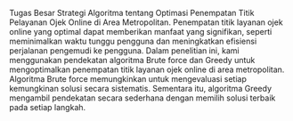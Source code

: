 Tugas Besar Strategi Algoritma tentang Optimasi Penempatan Titik Pelayanan Ojek Online di Area Metropolitan. Penempatan titik layanan ojek online yang optimal dapat memberikan manfaat yang signifikan, seperti meminimalkan waktu tunggu pengguna dan meningkatkan efisiensi perjalanan pengemudi ke pengguna. Dalam penelitian ini, kami menggunakan pendekatan algoritma Brute force dan Greedy untuk mengoptimalkan penempatan titik layanan ojek online di area metropolitan. Algoritma Brute force memungkinkan untuk mengevaluasi setiap kemungkinan solusi secara sistematis. Sementara itu, algoritma Greedy mengambil pendekatan secara sederhana dengan memilih solusi terbaik pada setiap langkah.
